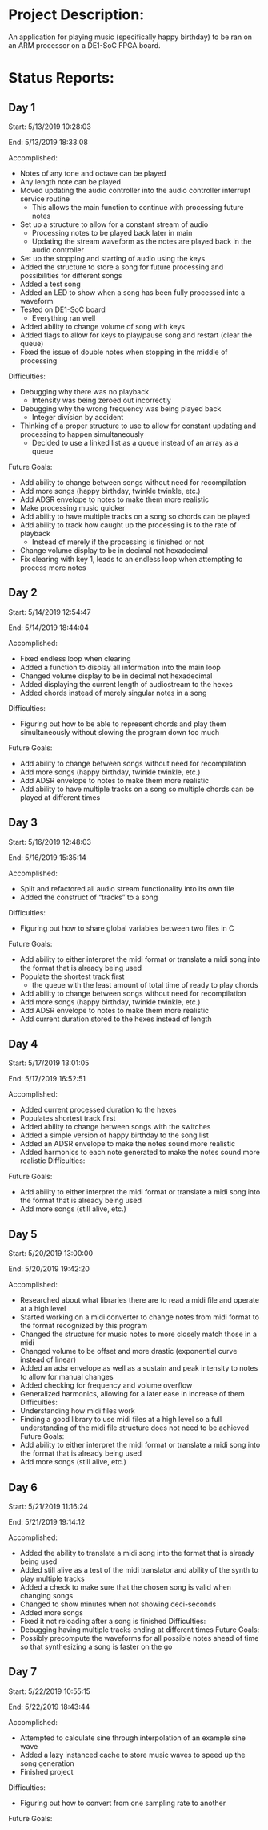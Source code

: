 # Project Description:
An application for playing music (specifically happy birthday) to be ran on an ARM processor on a DE1-SoC FPGA board.

# Status Reports:

## Day 1

Start: 5/13/2019 10:28:03

End: 5/13/2019 18:33:08

Accomplished:
  -	Notes of any tone and octave can be played
  - Any length note can be played
  - Moved updating the audio controller into the audio controller interrupt service routine
    - This allows the main function to continue with processing future notes
  -	Set up a structure to allow for a constant stream of audio
    - Processing notes to be played back later in main
    - Updating the stream waveform as the notes are played back in the audio controller
  -	Set up the stopping and starting of audio using the keys
  -	Added the structure to store a song for future processing and possibilities for different songs
  -	Added a test song
  -	Added an LED to show when a song has been fully processed into a waveform
  -	Tested on DE1-SoC board
    - Everything ran well
  -	Added ability to change volume of song with keys
  -	Added flags to allow for keys to play/pause song and restart (clear the queue)  
  -	Fixed the issue of double notes when stopping in the middle of processing
  
Difficulties:
  -	Debugging why there was no playback
    - Intensity was being zeroed out incorrectly
  -	Debugging why the wrong frequency was being played back
    - Integer division by accident
  -	Thinking of a proper structure to use to allow for constant updating and processing to happen simultaneously
    - Decided to use a linked list as a queue instead of an array as a queue
    
Future Goals:
  -	Add ability to change between songs without need for recompilation
  -	Add more songs (happy birthday, twinkle twinkle, etc.)
  -	Add ADSR envelope to notes to make them more realistic
  -	Make processing music quicker
  -	Add ability to have multiple tracks on a song so chords can be played
  -	Add ability to track how caught up the processing is to the rate of playback
    -	Instead of merely if the processing is finished or not
  -	Change volume display to be in decimal not hexadecimal
  -	Fix clearing with key 1, leads to an endless loop when attempting to process more notes

## Day 2
Start: 5/14/2019 12:54:47

End: 5/14/2019 18:44:04

Accomplished:
  - Fixed endless loop when clearing
  - Added a function to display all information into the main loop
  - Changed volume display to be in decimal not hexadecimal
  - Added displaying the current length of audiostream to the hexes
  - Added chords instead of merely singular notes in a song
  
Difficulties:
  - Figuring out how to be able to represent chords and play them simultaneously without slowing the program down too much
  
Future Goals:
  - Add ability to change between songs without need for recompilation
  - Add more songs (happy birthday, twinkle twinkle, etc.)
  - Add ADSR envelope to notes to make them more realistic
  - Add ability to have multiple tracks on a song so multiple chords can be played at different times

## Day 3
Start: 5/16/2019 12:48:03

End: 5/16/2019 15:35:14

Accomplished:
  - Split and refactored all audio stream functionality into its own file
  - Added the construct of “tracks” to a song

Difficulties:
  - Figuring out how to share global variables between two files in C

Future Goals:
  - Add ability to either interpret the midi format or translate a midi song into the format that is already being used
  - Populate the shortest track first
    - the queue with the least amount of total time of ready to play chords
  - Add ability to change between songs without need for recompilation
  -	Add more songs (happy birthday, twinkle twinkle, etc.)
  -	Add ADSR envelope to notes to make them more realistic
  -	Add current duration stored to the hexes instead of length
  
## Day 4
Start: 5/17/2019 13:01:05

End: 5/17/2019 16:52:51

Accomplished:
  - Added current processed duration to the hexes
  - Populates shortest track first
  - Added ability to change between songs with the switches
  - Added a simple version of happy birthday to the song list
  - Added an ADSR envelope to make the notes sound more realistic
  - Added harmonics to each note generated to make the notes sound more realistic
Difficulties:

Future Goals:
  - Add ability to either interpret the midi format or translate a midi song into the format that is already being used
  - Add more songs (still alive, etc.)

## Day 5
Start: 5/20/2019 13:00:00

End: 5/20/2019 19:42:20

Accomplished:
  - Researched about what libraries there are to read a midi file and operate at a high level
  - Started working on a midi converter to change notes from midi format to the format recognized by this program
  - Changed the structure for music notes to more closely match those in a midi
  - Changed volume to be offset and more drastic (exponential curve instead of linear)
  - Added an adsr envelope as well as a sustain and peak intensity to notes to allow for manual changes
  - Added checking for frequency and volume overflow
  - Generalized harmonics, allowing for a later ease in increase of them
Difficulties:
  - Understanding how midi files work
  - Finding a good library to use midi files at a high level so a full understanding of the midi file structure does not need to be achieved
Future Goals:
  - Add ability to either interpret the midi format or translate a midi song into the format that is already being used
  - Add more songs (still alive, etc.)
  
## Day 6
Start: 5/21/2019 11:16:24

End: 5/21/2019 19:14:12

Accomplished:
  - Added the ability to translate a midi song into the format that is already being used
  - Added still alive as a test of the midi translator and ability of the synth to play multiple tracks
  - Added a check to make sure that the chosen song is valid when changing songs
  - Changed to show minutes when not showing deci-seconds
  - Added more songs
  - Fixed it not reloading after a song is finished
Difficulties:
  - Debugging having multiple tracks ending at different times
Future Goals:
  - Possibly precompute the waveforms for all possible notes ahead of time so that synthesizing a song is faster on the go

## Day 7
Start: 5/22/2019 10:55:15

End: 5/22/2019 18:43:44

Accomplished:
  - Attempted to calculate sine through interpolation of an example sine wave
  - Added a lazy instanced cache to store music waves to speed up the song generation
  - Finished project
  
Difficulties:
  - Figuring out how to convert from one sampling rate to another
  
Future Goals: